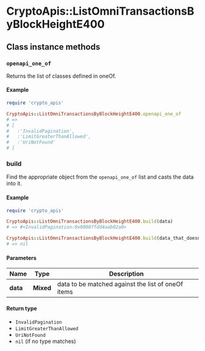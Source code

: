 # CryptoApis::ListOmniTransactionsByBlockHeightE400

## Class instance methods

### `openapi_one_of`

Returns the list of classes defined in oneOf.

#### Example

```ruby
require 'crypto_apis'

CryptoApis::ListOmniTransactionsByBlockHeightE400.openapi_one_of
# =>
# [
#   :'InvalidPagination',
#   :'LimitGreaterThanAllowed',
#   :'UriNotFound'
# ]
```

### build

Find the appropriate object from the `openapi_one_of` list and casts the data into it.

#### Example

```ruby
require 'crypto_apis'

CryptoApis::ListOmniTransactionsByBlockHeightE400.build(data)
# => #<InvalidPagination:0x00007fdd4aab02a0>

CryptoApis::ListOmniTransactionsByBlockHeightE400.build(data_that_doesnt_match)
# => nil
```

#### Parameters

| Name | Type | Description |
| ---- | ---- | ----------- |
| **data** | **Mixed** | data to be matched against the list of oneOf items |

#### Return type

- `InvalidPagination`
- `LimitGreaterThanAllowed`
- `UriNotFound`
- `nil` (if no type matches)

